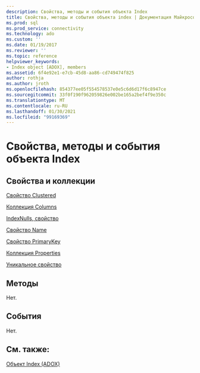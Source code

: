 ```yaml
---
description: Свойства, методы и события объекта Index
title: Свойства, методы и события объекта index | Документация Майкрософт
ms.prod: sql
ms.prod_service: connectivity
ms.technology: ado
ms.custom: ''
ms.date: 01/19/2017
ms.reviewer: ''
ms.topic: reference
helpviewer_keywords:
- Index object [ADOX], members
ms.assetid: 6f4e92e1-e7cb-45d8-aa86-cd749474f825
author: rothja
ms.author: jroth
ms.openlocfilehash: 854377ee05f554578537e0e5c6d6d17f6c8947ce
ms.sourcegitcommit: 33f0f190f962059826e002be165a2bef4f9e350c
ms.translationtype: MT
ms.contentlocale: ru-RU
ms.lasthandoff: 01/30/2021
ms.locfileid: "99169369"
---
```

# <a name="index-object-properties-methods-and-events"></a>Свойства, методы и события объекта Index
## <a name="propertiescollections"></a>Свойства и коллекции  
 [Свойство Clustered](./clustered-property-adox.md)  
  
 [Коллекция Columns](./columns-collection-adox.md)  
  
 [IndexNulls, свойство](./indexnulls-property-adox.md)  
  
 [Свойство Name](./name-property-adox.md)  
  
 [Свойство PrimaryKey](./primarykey-property-adox.md)  
  
 [Коллекция Properties](../ado-api/properties-collection-ado.md)  
  
 [Уникальное свойство](./unique-property-adox.md)  
  
## <a name="methods"></a>Методы  
 Нет.  
  
## <a name="events"></a>События  
 Нет.  
  
## <a name="see-also"></a>См. также:  
 [Объект Index (ADOX)](./index-object-adox.md)